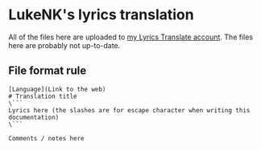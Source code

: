 # LukeNK's lyrics translation
All of the files here are uploaded to [my Lyrics Translate account](https://lyricstranslate.com/en/translator/lukenk). The files here are probably not up-to-date.

## File format rule
```
[Language](Link to the web)
# Translation title
\```
Lyrics here (the slashes are for escape character when writing this documentation)
\```

Comments / notes here
```
